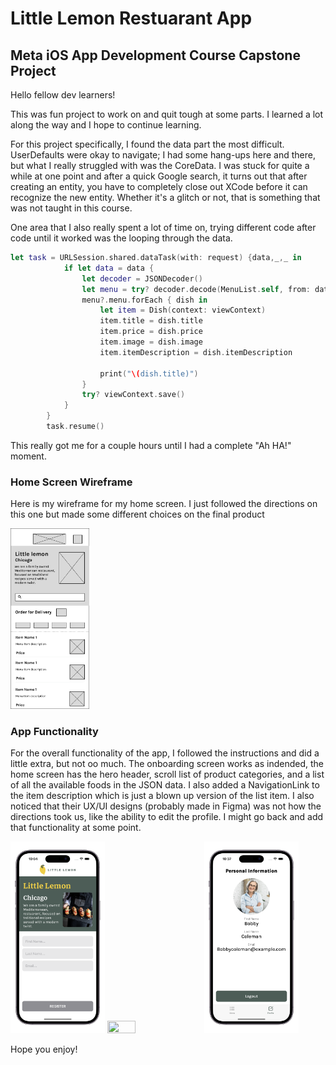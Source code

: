 # Little Lemon Restuarant App
## Meta iOS App Development Course Capstone Project

Hello fellow dev learners!

This was fun project to work on and quit tough at some parts. I learned a lot along the way and I hope to continue learning. 

For this project specifically, I found the data part the most difficult. UserDefaults were okay to navigate; I had some hang-ups here and there, but what I really struggled with was the CoreData. I was stuck for quite a while at one point and after a quick Google search, it turns out that after creating an entity, you have to completely close out XCode before it can recognize the new entity. Whether it's a glitch or not, that is something that was not taught in this course.

One area that I also really spent a lot of time on, trying different code after code until it worked was the looping through the data.

```swift
let task = URLSession.shared.dataTask(with: request) {data,_,_ in
            if let data = data {
                let decoder = JSONDecoder()
                let menu = try? decoder.decode(MenuList.self, from: data)
                menu?.menu.forEach { dish in
                    let item = Dish(context: viewContext)
                    item.title = dish.title
                    item.price = dish.price
                    item.image = dish.image
                    item.itemDescription = dish.itemDescription
                    
                    print("\(dish.title)")
                }
                try? viewContext.save()
            }
        }
        task.resume()
```
This really got me for a couple hours until I had a complete "Ah HA!" moment.


### Home Screen Wireframe
Here is my wireframe for my home screen. I just followed the directions on this one but made some different choices on the final product

<img src="https://github.com/bobbycoleman-dev/LittleLemonRestuarant/blob/main/ProjectImages/HomeViewWireframe.png" width=25% height=25%>

### App Functionality
For the overall functionality of the app, I followed the instructions and did a little extra, but not oo much. The onboarding screen works as indended, the home screen has the hero header, scroll list of product categories, and a list of all the available foods in the JSON data. I also added a NavigationLink to the item description which is just a blown up version of the list item. I also noticed that their UX/UI designs (probably made in Figma) was not how the directions took us, like the ability to edit the profile. I might go back and add that functionality at some point.

<img src="https://github.com/bobbycoleman-dev/LittleLemonRestuarant/blob/main/ProjectImages/OnboardingScreen.png" width=30% height=30%> <img src="https://github.com/bobbycoleman-dev/LittleLemonRestuarant/blob/main/ProjectImages/HomeView.png" width=30% height=30%> <img src="https://github.com/bobbycoleman-dev/LittleLemonRestuarant/blob/main/ProjectImages/ProfileView.png" width=30% height=30%>

Hope you enjoy!
